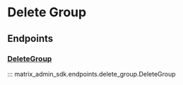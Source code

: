 # Delete Group

## Endpoints
### [DeleteGroup](https://matrix-org.github.io/synapse/latest/admin_api/delete_group.html)
::: matrix_admin_sdk.endpoints.delete_group.DeleteGroup

